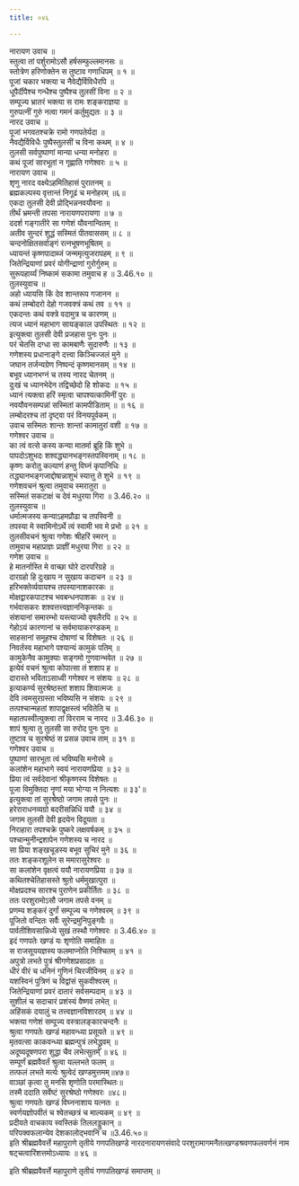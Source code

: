 ```yaml
---
title: ०४६

---
```

नारायण उवाच ॥  
स्तुत्वा तां पर्शुरामोऽसौ हर्षसम्फुल्लमानसः ॥  
स्तोत्रेण हरिणोक्तेन स तुष्टाव गणाधिपम् ॥ १ ॥  
पूजां चकार भक्त्या च नैवेद्यैर्विविधैरपि ॥  
धूपैर्दीपैश्च गन्धैश्च पुष्पैश्च तुलसीं विना ॥ २ ॥  
सम्पूज्य भ्रातरं भक्त्या स रामः शङ्कराज्ञया ॥  
गुरुपत्नीं गुरुं नत्वा गमनं कर्तुमुद्यतः ॥ ३ ॥  
नारद उवाच ॥  
पूजां भगवतश्चक्रे रामो गणपतेर्यदा ॥  
नैवद्यैर्विविधैः पुष्पैस्तुलसीं च विना कथम् ॥ ४ ॥  
तुलसी सर्वपुष्पाणां मान्या धन्या मनोहरा ॥  
कथं पूजां सारभूतां न गृह्णाति गणेश्वरः ॥ ५ ॥  
नारायण उवाच ॥  
शृणु नारद वक्ष्येऽहमितिहासं पुरातनम् ॥  
ब्रह्मकल्पस्य वृत्तान्तं निगूढं च मनोहरम् ॥६॥  
एकदा तुलसी देवी प्रोद्भिन्ननवयौवना ॥  
तीर्थं भ्रमन्ती तपसा नारायणपरायणा ॥ ७ ॥  
ददर्श गङ्गातीरे सा गणेशं यौवनान्वितम् ॥  
अतीव सुन्दरं शुद्धं सस्मितं पीतवाससम् ॥ ८ ॥  
चन्दनोक्षितसर्वाङ्गं रत्नभूषणभूषितम् ॥  
ध्यायन्तं कृष्णपादाब्जं जन्ममृत्युजरापहम् ॥ ९ ॥  
जितेन्द्रियाणां प्रवरं योगीन्द्राणां गुरोर्गुरुम् ॥  
सुरूपहार्य्यं निष्कामं सकामा तमुवाच ह ॥ 3.46.१० ॥  
तुलस्युवाच ॥  
अहो ध्यायसि किं देव शान्तरूप गजानन ॥  
कथं लम्बोदरो देहो गजवक्त्रं कथं तव ॥ ११ ॥  
एकदन्तः कथं वक्त्रे वदामुत्र च कारणम् ॥  
त्यज ध्यानं महाभाग सायङ्काल उपस्थितः ॥ १२ ॥  
इत्युक्त्वा तुलसी देवी प्रजहास पुनः पुनः ॥  
परं चेतसि दग्धा सा कामबाणैः सुदारुणैः ॥ १३ ॥  
गणेशस्य प्रधानाङ्गे दत्त्वा किञ्चिज्जलं मुने ॥  
जघान तर्जन्यग्रेण निष्पन्दं कृष्णमानसम् ॥ १४ ॥  
बभूव ध्यानभग्नं च तस्य नारद चेतनम् ॥  
दुःखं च ध्यानभेदेन तद्विच्छेदो हि शोकदः ॥ १५ ॥  
ध्यानं त्यक्त्वा हरिं स्मृत्वा चापश्यत्कामिनीं पुरः ॥  
नवयौवनसम्पन्नां सस्मितां कामपीडिताम् ॥ ॥ १६ ॥  
लम्बोदरश्च तां दृष्ट्वा परं विनयपूर्वकम् ॥  
उवाच सस्मितः शान्तः शान्तां कामातुरां वशी ॥ १७ ॥  
गणेश्वर उवाच ॥  
का त्वं वत्से कस्य कन्या मातर्मा ब्रूहि किं शुभे ॥  
पापदोऽशुभदः शश्वद्ध्यानभङ्गस्तपस्विनाम् ॥ १८ ॥  
कृष्णः करोतु कल्याणं हन्तु विघ्नं कृपानिधिः ॥  
तद्ध्यानभङ्गजाद्दोषान्नाशुभं स्यात्तु ते शुभे ॥ १९ ॥  
गणेशवचनं श्रुत्वा तमुवाच स्मरातुरा ॥  
सस्मितं सकटाक्षं च देवं मधुरया गिरा ॥ 3.46.२० ॥  
तुलस्युवाच ॥  
धर्मात्मजस्य कन्याऽहमप्रौढा च तपस्विनी ॥  
तपस्या मे स्वामिनोऽर्थे त्वं स्वामी भव मे प्रभो ॥ २१ ॥  
तुलसीवचनं श्रुत्वा गणेशः श्रीहरिं स्मरन् ॥  
तामुवाच महाप्राज्ञः प्राज्ञीं मधुरया गिरा ॥ २२ ॥  
गणेश उवाच ॥  
हे मातर्नास्ति मे वाच्छा घोरे दारपरिग्रहे ॥  
दारग्रहो हि दुःखाय न सुखाय कदाचन ॥ २३ ॥  
हरिभक्तेर्व्यवायश्च तपस्यानाशकारकः ॥  
मोक्षद्वारकपाटश्च भवबन्धनपाशकः ॥ २४ ॥  
गर्भवासकरः शश्वत्तत्त्वज्ञाननिकृन्तकः ॥  
संशयानां समारम्भो यस्त्याज्यो वृषलैरपि ॥ २५ ॥  
गेहोऽयं कारणानां च सर्वमायाकरण्डकम् ॥  
साहसानां समूहश्च दोषाणां च विशेषतः ॥ २६ ॥  
निवर्तस्व महाभागे पश्यान्यं कामुकं पतिम् ॥  
कामुकेनैव कामुक्याः सङ्गमो गुणवान्भवेत ॥ २७ ॥  
इत्येवं वचनं श्रुत्वा कोपात्सा तं शशाप ह ॥  
दारास्ते भविताऽसाध्वी गणेश्वर न संशयः ॥ २८ ॥  
इत्याकर्ण्य सुरश्रेष्ठस्तां शशाप शिवात्मजः ॥  
देवि त्वमसुरग्रस्ता भविष्यसि न संशयः ॥ २९ ॥  
तत्पश्चान्महतां शापाद्वृक्षस्त्वं भवितेति च ॥  
महातपस्वीत्युक्त्वा तां विरराम च नारद ॥ 3.46.३० ॥  
शापं श्रुत्वा तु तुलसी सा रुरोद पुनः पुनः ॥  
तुष्टाव च सुरश्रेष्ठं स प्रसन्न उवाच ताम् ॥ ३१ ॥  
गणेश्वर उवाच ॥  
पुष्पाणां सारभूता त्वं भविष्यसि मनोरमे ॥  
कलांशेन महाभागे स्वयं नारायणप्रिया ॥ ३२ ॥  
प्रिया त्वं सर्वदेवानां श्रीकृष्णस्य विशेषतः ॥  
पूजा विमुक्तिदा नॄणां मया भोग्या न नित्यशः ॥ ३३'॥  
इत्युक्त्वा तां सुरश्रेष्ठो जगाम तपसे पुनः ॥  
हरेराराधनव्यग्रो बदरीसन्निधिं ययौ ॥ ३४ ॥  
जगाम तुलसी देवी हृदयेन विदूयता ॥  
निराहारा तपश्चक्रे पुष्करे लक्षवर्षकम् ॥ ३५ ॥  
पश्चान्मुनीन्द्रशापेन गणेशस्य च नारद ॥  
सा प्रिया शङ्खचूडस्य बभूव सुचिरं मुने ॥ ३६ ॥  
ततः शङ्करशूलेन स ममारासुरेश्वरः ॥  
सा कलांशेन वृक्षत्वं ययौ नारायणप्रिया ॥ ३७ ॥  
कथितश्चेतिहासस्ते श्रुतो धर्ममुखात्पुरा ॥  
मोक्षप्रदश्च सारश्च पुराणेन प्रकीर्तितः ॥ ३८ ॥  
ततः परशुरामोऽसौ जगाम तपसे वनम् ॥  
प्रणम्य शङ्करं दुर्गां सम्पूज्य च गणेश्वरम् ॥ ३९ ॥  
पूजितो वन्दितः सर्वैः सुरेन्द्रमुनिपुङ्गवैः ॥  
पार्वतीशिवसान्निध्ये सुखं तस्थौ गणेश्वरः ॥ 3.46.४० ॥  
इदं गणपतेः खण्डं यः शृणोति समाहितः ॥  
स राजसूययज्ञस्य फलमाप्नोति निश्चितम् ॥ ४१ ॥  
अपुत्रो लभते पुत्रं श्रीगणेशप्रसादतः ॥  
धीरं वीरं च धनिनं गुणिनं चिरजीविनम् ॥ ४२ ॥  
यशस्विनं पुत्रिणं च विद्वांसं सुकवीश्वरम् ॥  
जितेन्द्रियाणां प्रवरं दातारं सर्वसम्पदाम् ॥ ४३ ॥  
सुशीलं च सदाचारं प्रशंस्यं वैष्णवं लभेत् ॥  
अहिंसकं दयालुं च तत्त्वज्ञानविशारदम् ॥ ४४ ॥  
भक्त्या गणेशं सम्पूज्य वस्त्रालङ्कारचन्दनैः ॥  
श्रुत्वा गणपतेः खण्डं महावन्ध्या प्रसूयते ॥ ४९ ॥  
मृतवत्सा काकवन्ध्या ब्रह्मन्पुत्रं लभेद्ध्रुवम् ॥  
अदूष्यदूषणपरा शुद्धा चैव लभेत्सुतम् ॥ ४६ ॥  
सम्पूर्णं ब्रह्मवैवर्तं श्रुत्वा यल्लभते फलम् ॥  
तत्फलं लभते मर्त्यः श्रुत्वेदं खण्डमुत्तमम्॥४७॥  
वाञ्छां कृत्वा तु मनसि शृणोति परमास्थितः॥  
तस्मै ददाति सर्वेष्टं सुरश्रेष्ठो गणेश्वरः ॥४८॥  
श्रुत्वा गणपतेः खण्डं विघ्ननाशाय यत्नतः ॥  
स्वर्णयज्ञोपवीतं च श्वेतच्छत्रं च माल्यकम् ॥ ४९ ॥  
प्रदीयते वाचकाय स्वस्तिकं तिललड्डुकान् ॥  
परिपक्वफलान्येव देशकालोद्भवानि च ॥3.46.५०॥  
इति श्रीब्रह्मवैवर्त्ते महापुराणे तृतीये गणपतिखण्डे नारदनारायणसंवादे परशुरामागमनैतत्खण्डश्रवणफलवर्णनं नाम षट्चत्वारिंशत्तमोऽध्यायः ॥ ४६ ॥  
  
इति श्रीब्रह्मवैवर्त्ते महापुराणे तृतीयं गणपतिखण्डं समाप्तम् ॥